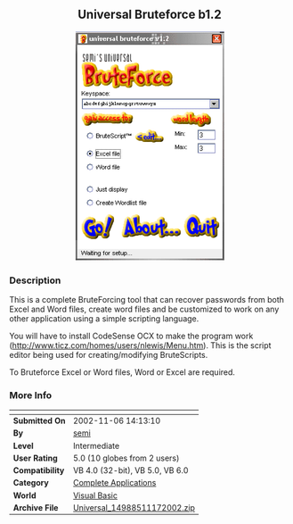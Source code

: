 ﻿<div align="center">

## Universal Bruteforce b1\.2

<img src="PIC20021117734151149.gif">
</div>

### Description

This is a complete BruteForcing tool that can recover passwords from both Excel and Word files, create word files and be customized to work on any other application using a simple scripting language.

You will have to install CodeSense OCX to make the program work (http://www.ticz.com/homes/users/nlewis/Menu.htm). This is the script editor being used for creating/modifying BruteScripts.

To Bruteforce Excel or Word files, Word or Excel are required.
 
### More Info
 


<span>             |<span>
---                |---
**Submitted On**   |2002-11-06 14:13:10
**By**             |[semi](https://github.com/Planet-Source-Code/PSCIndex/blob/master/ByAuthor/semi.md)
**Level**          |Intermediate
**User Rating**    |5.0 (10 globes from 2 users)
**Compatibility**  |VB 4\.0 \(32\-bit\), VB 5\.0, VB 6\.0
**Category**       |[Complete Applications](https://github.com/Planet-Source-Code/PSCIndex/blob/master/ByCategory/complete-applications__1-27.md)
**World**          |[Visual Basic](https://github.com/Planet-Source-Code/PSCIndex/blob/master/ByWorld/visual-basic.md)
**Archive File**   |[Universal\_14988511172002\.zip](https://github.com/Planet-Source-Code/semi-universal-bruteforce-b1-2__1-40804/archive/master.zip)








